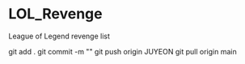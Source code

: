 # LOL_Revenge
League of Legend revenge list 


git add .
git commit -m ""
git push origin JUYEON
git pull origin main
